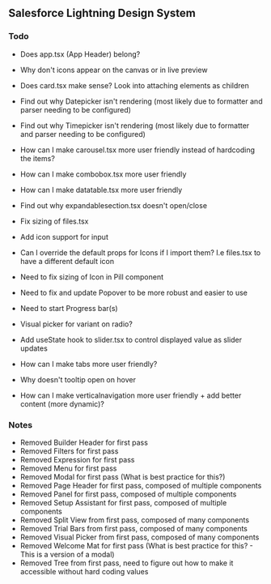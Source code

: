 ## Salesforce Lightning Design System

### Todo

- Does app.tsx (App Header) belong?

- Why don't icons appear on the canvas or in live preview

- Does card.tsx make sense? Look into attaching elements as children
- Find out why Datepicker isn't rendering (most likely due to formatter and parser needing to be configured)
- Find out why Timepicker isn't rendering (most likely due to formatter and parser needing to be configured)
- How can I make carousel.tsx more user friendly instead of hardcoding the items?
- How can I make combobox.tsx more user friendly
- How can I make datatable.tsx more user friendly
- Find out why expandablesection.tsx doesn't open/close
- Fix sizing of files.tsx
- Add icon support for input
- Can I override the default props for Icons if I import them? I.e files.tsx to have a different default icon
- Need to fix sizing of Icon in Pill component
- Need to fix and update Popover to be more robust and easier to use
- Need to start Progress bar(s)
- Visual picker for variant on radio?
- Add useState hook to slider.tsx to control displayed value as slider updates
- How can I make tabs more user friendly?
- Why doesn't tooltip open on hover
- How can I make verticalnavigation more user friendly + add better content (more dynamic)?

### Notes

- Removed Builder Header for first pass
- Removed Filters for first pass
- Removed Expression for first pass
- Removed Menu for first pass
- Removed Modal for first pass (What is best practice for this?)
- Removed Page Header for first pass, composed of multiple components
- Removed Panel for first pass, composed of multiple components
- Removed Setup Assistant for first pass, composed of multiple components
- Removed Split View from first pass, composed of many components
- Removed Trial Bars from first pass, composed of many components
- Removed Visual Picker from first pass, composed of many components
- Removed Welcome Mat for first pass (What is best practice for this? - This is a version of a modal)
- Removed Tree from first pass, need to figure out how to make it accessible without hard coding values
